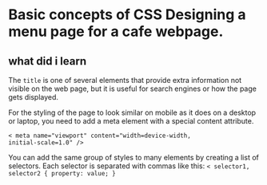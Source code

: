 # Basic concepts of CSS Designing a menu page for a cafe webpage.
## what did i learn

The <code>title</code> is one of several elements that provide extra information not visible on the web page, but it is useful for search engines or how the page gets displayed.

For the styling of the page to look similar on mobile as it does on a desktop or laptop, you need to add a meta element with a special content attribute.

<code>< meta name="viewport" content="width=device-width, initial-scale=1.0" /></code>

You can add the same group of styles to many elements by creating a list of selectors. Each selector is separated with commas like this:
<code><
selector1, selector2 {
  property: value;
}
</code>
